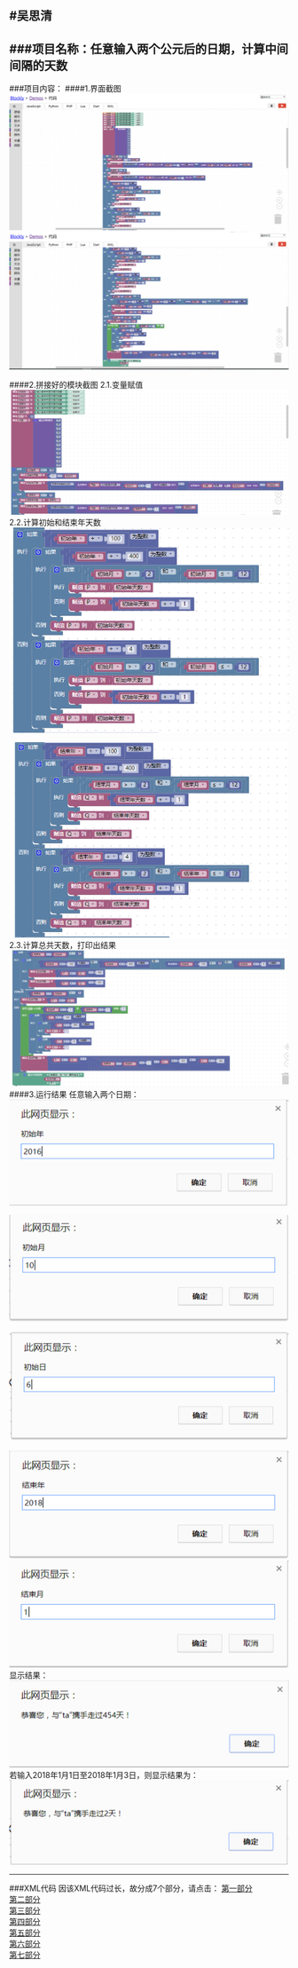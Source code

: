 #吴思清
---
###项目名称：任意输入两个公元后的日期，计算中间间隔的天数
---
###项目内容：
####1.界面截图  
![](/picture/wu-si-qing/01.png)    
![](/picture/wu-si-qing/02.png)   

####2.拼接好的模块截图
2.1.变量赋值  
![](/picture/wu-si-qing/03.png)  
2.2.计算初始和结束年天数  
![](/picture/wu-si-qing/04.png)  

![](/picture/wu-si-qing/05.png)  
2.3.计算总共天数，打印出结果  
![](/picture/wu-si-qing/06.png)  
####3.运行结果
任意输入两个日期：  
![](/picture/wu-si-qing/07.png)  

![](/picture/wu-si-qing/08.png)  

![](/picture/wu-si-qing/09.png)  

![](/picture/wu-si-qing/10.png)  
![](/picture/wu-si-qing/11.png)  
显示结果：  
![](/picture/wu-si-qing/12.png)  
若输入2018年1月1日至2018年1月3日，则显示结果为：  
![](/picture/wu-si-qing/13.png)  

---
###XML代码
因该XML代码过长，故分成7个部分，请点击：
[第一部分](XML/wusiqing/01.md)  
[第二部分](XML/wusiqing/02.md)  
[第三部分](XML/wusiqing/03.md)  
[第四部分](XML/wusiqing/04.md)  
[第五部分](XML/wusiqing/05.md)  
[第六部分](XML/wusiqing/06.md)  
[第七部分](XML/wusiqing/07.md)  
 









































































































































































































































































































































































































































